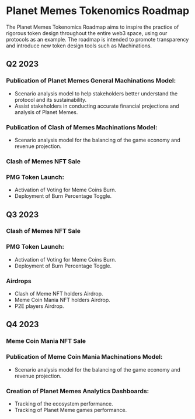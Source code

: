 # Planet Memes Tokenomics Roadmap

The Planet Memes Tokenomics Roadmap aims to inspire the practice of rigorous token design throughout the entire web3 space, using our protocols as an example. The roadmap is intended to promote transparency and introduce new token design tools such as Machinations.

## Q2 2023

### Publication of Planet Memes General Machinations Model:

* Scenario analysis model to help stakeholders better understand the protocol and its sustainability.
* Assist stakeholders in conducting accurate financial projections and analysis of Planet Memes.

### Publication of Clash of Memes Machinations Model:

* Scenario analysis model for the balancing of the game economy and revenue projection.

### Clash of Memes NFT Sale

### PMG Token Launch:

* Activation of Voting for Meme Coins Burn.
* Deployment of Burn Percentage Toggle.



## Q3 2023

### Clash of Memes NFT Sale

### PMG Token Launch:

* Activation of Voting for Meme Coins Burn.
* Deployment of Burn Percentage Toggle.

### Airdrops

* Clash of Meme NFT holders Airdrop.
* Meme Coin Mania NFT holders Airdrop.
* P2E players Airdrop.



## Q4 2023

### Meme Coin Mania NFT Sale

### Publication of Meme Coin Mania Machinations Model:

* Scenario analysis model for the balancing of the game economy and revenue projection.

### Creation of Planet Memes Analytics Dashboards:

* Tracking of the ecosystem performance.
* Tracking of Planet Meme games performance.
